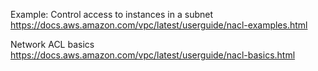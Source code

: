 Example: Control access to instances in a subnet
https://docs.aws.amazon.com/vpc/latest/userguide/nacl-examples.html

Network ACL basics
https://docs.aws.amazon.com/vpc/latest/userguide/nacl-basics.html
